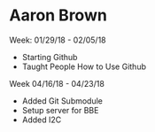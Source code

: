 # Aaron Brown
Week: 01/29/18 - 02/05/18

* Starting Github
* Taught People How to Use Github

Week  04/16/18 - 04/23/18

* Added Git Submodule
* Setup server for BBE
* Added I2C
